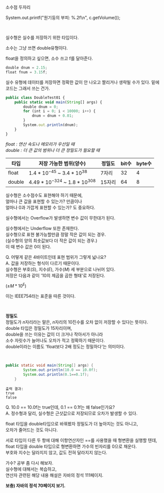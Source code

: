 소수점 두자리

System.out.printf("원기둥의 부피: %.2f\n", c.getVolume());  

&nbsp;  


실수형은 실수를 저장하기 위한 타입이다.





소수는 그냥 쓰면  double유형이다.

float을 정의하고 싶으면, 소수 쓰고 f를 달아준다.

```jsx
double dnum = 2.15;
float fnum = 3.15f;
```

실수 유형에 데이터를 저장하면 정확한 값이 안 나오고 짤리거나 생략될 수가 있다.
밑에 코드는 그래서 쓰는 건가.

```jsx
public class DoubleTest01 {
	public static void main(String[] args) {
		double dnum = 0;
		for (int i = 0; i < 10000; i++) {
			dnum = dnum + 0.01;
		}
		System.out.println(dnum);
	}
}
```


*float : 연산 속도나 메모리가 우선일 때  
double : 더 큰 값의 범위나 더 큰 정밀도가 필요할 때*

|타입|저장 가능한 범위(양수)|정밀도|bit수|byte수|
|--|--|--|--|--|
|float|$1.4 * 10^{-45}$ ~ $3.4 *10^{38}$|7자리|32|4|
|double|$4.49* 10^{-324}$ ~ $1.8 *10^{308}$|15자리|64|8|

실수형은 소수점수도 표현해야 하기 때문에,  
얼마나 큰 값을 표현할 수 있는가? 만큼이나  
얼마나 0과 가깝게 표현할 수 있는가? 도 중요하다.

실수형에서는 Overflow가 발생하면 변수 값이 무한대가 된다.

실수형에서는 Underflow 또한 존재한다.  
실수형으로 표현 불가능할만큼 정말 작은 값이 되는 경우.  
(실수형의 양의 최솟값보다 더 작은 값이 되는 경우.)  
이 때 변수 값은 0이 된다.

Q. 어떻게 같은 4바이트인데 표현 범위가 그렇게 넓나요?  
A. 값을 저장하는 형식이 다르기 때문이다.  
실수형은 부호($S$), 지수($E$), 가수($M$) 세 부분으로 나뉘어 있다.  
저장은 다음과 같이 '10의 제곱을 곱한 형태'로 저장된다.

$(±M * 10^E)$

이는 IEEE754라는 표준을 따른 것이다.


&nbsp;  

**정밀도**  
정밀도가 $n$자리라는 말은, $n$자리의 10진수를 오차 없이 저장할 수 있다는 뜻이다.  
double 타입은 정밀도가 15자리이며,  
double을 쓰는 이유는 값이 더 크거나 작아서가 아니라  
소수 자릿수가 늘어나도 오차가 적고 정확하기 때문이다.  
double이라는 이름도 'float보다 2배 정도는 정밀하다'는 의미이다.

&nbsp;  

```java
public static void main(String[] args) {
		System.out.println(10.0 == 10.0f);
		System.out.println(0.1==0.1f);
	}
```
```
출력 결과:
true
false
```

Q. 10.0 == 10.0f는 true인데, 0.1 == 0.1f는 왜 false인가요?  
A. 정수형과 달리, 실수형은 근삿값으로 저장되므로 오차가 발생할 수 있다.  

float 타입을 double타입으로 바꿔봤자 정밀도가 더 높아지는 것도   아니고,  
오차가 줄어드는 것도 아니다.  

서로 타입이 다른 두 항에 대해 이항연산자인 ==를 사용했을 때 형변환을 실행할 텐데,  
float 타입을 double 타입으로 형변환하면 가수의 빈자리를 0으로 채운다.  
부호와 지수는 달라지지 않고, 값도 전혀 달라지지 않는다.  

가수? 공부 좀 다시 해보자.  
실수형에 대해서는 복습하고,  
연산자 관련된 해당 내용 해설은 자바의 정석 111페이지.


**보충) 자바의 정석 70페이지 보기.**

